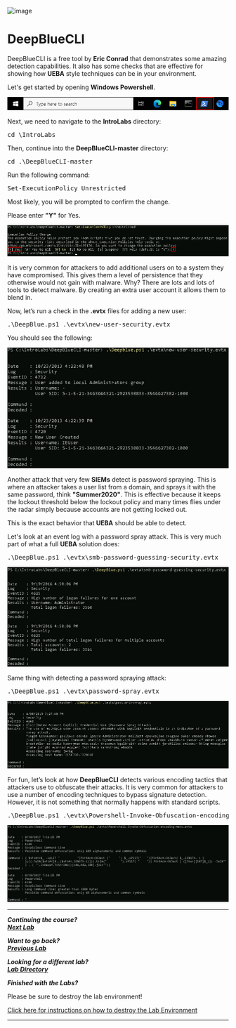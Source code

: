 ![image](https://github.com/user-attachments/assets/068fae26-6e8f-402f-ad69-63a4e6a1f59e)

# DeepBlueCLI

DeepBlueCLI is a free tool by **Eric Conrad** that demonstrates some amazing detection capabilities.  It also has some checks that are effective for showing how **UEBA** style techniques can be in your environment. 

Let's get started by opening **Windows Powershell**.

![](attachments/OpeningPowershell.png)

Next, we need to navigate to the **IntroLabs** directory:

<pre>cd \IntroLabs</pre>

Then, continue into the **DeepBlueCLI-master** directory:

<pre>cd .\DeepBlueCLI-master</pre>

Run the following command:

<pre>Set-ExecutionPolicy Unrestricted</pre>

Most likely, you will be prompted to confirm the change.

Please enter **"Y"** for Yes.

![](attachments/deepblue_setexecutionpolicy.png)

It is very common for attackers to add additional users on to a system they have compromised.  This gives them a level of persistence that they otherwise would not gain with malware.  Why?  There are lots and lots of tools to detect malware.  By creating an extra user account it allows them to blend in.  

Now, let’s run a check in the **.evtx** files for adding a new user:

<pre>.\DeepBlue.ps1 .\evtx\new-user-security.evtx</pre>

You should see the following:

![](attachments/deepblue_newusersecurity.png)

Another attack that very few **SIEMs** detect is password spraying.  This is where an attacker takes a user list from a domain, and sprays it with the same password, think **"Summer2020"**.  This is effective because it keeps the lockout threshold below the lockout policy and many times flies under the radar simply because accounts are not getting locked out. 

This is the exact behavior that **UEBA** should be able to detect.

Let's look at an event log with a password spray attack.  This is very much part of what a full **UEBA** solution does:

<pre>.\DeepBlue.ps1 .\evtx\smb-password-guessing-security.evtx</pre>

![](attachments/deepblue_passwordguessing.png)

Same thing with detecting a password spraying attack:

<pre>.\DeepBlue.ps1 .\evtx\password-spray.evtx</pre>

![](attachments/deepblue_passwordspray.png)

For fun, let’s look at how **DeepBlueCLI** detects various encoding tactics that attackers use to obfuscate their attacks.  It is very common for attackers to use a number of encoding techniques to bypass signature detection.  However, it is not something that normally happens with standard scripts.

<pre>.\DeepBlue.ps1 .\evtx\Powershell-Invoke-Obfuscation-encoding-menu.evtx</pre>

![](attachments/deepblue_powershell-invokeobfuscation.png)

***                                                                 
<b><i>Continuing the course? </br>[Next Lab](/IntroClassFiles/Tools/IntroClass/DomainLogReview/DomainLogReview.md)</i></b>

<b><i>Want to go back? </br>[Previous Lab](/IntroClassFiles/Tools/IntroClass/WebTesting/WebTesting.md)</i></b>

<b><i>Looking for a different lab? </br>[Lab Directory](/IntroClassFiles/navigation.md)</i></b>

***Finished with the Labs?***

Please be sure to destroy the lab environment!

[Click here for instructions on how to destroy the Lab Environment](/IntroClassFiles/Tools/IntroClass/LabDestruction/labdestruction.md)

---

